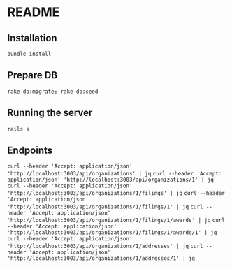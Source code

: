 # README

## Installation

`bundle install`

## Prepare DB

`rake db:migrate; rake db:seed`

## Running the server

`rails s`

## Endpoints

`curl --header 'Accept: application/json' 'http://localhost:3003/api/organizations' | jq`
`curl --header 'Accept: application/json' 'http://localhost:3003/api/organizations/1' | jq`
`curl --header 'Accept: application/json' 'http://localhost:3003/api/organizations/1/filings' | jq`
`curl --header 'Accept: application/json' 'http://localhost:3003/api/organizations/1/filings/1' | jq`
`curl --header 'Accept: application/json' 'http://localhost:3003/api/organizations/1/filings/1/awards' | jq`
`curl --header 'Accept: application/json' 'http://localhost:3003/api/organizations/1/filings/1/awards/1' | jq`
`curl --header 'Accept: application/json' 'http://localhost:3003/api/organizations/1/addresses' | jq`
`curl --header 'Accept: application/json' 'http://localhost:3003/api/organizations/1/addresses/1' | jq`
